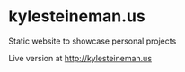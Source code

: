 # kylesteineman.us
Static website to showcase personal projects

Live version at http://kylesteineman.us
